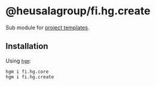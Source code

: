 # @heusalagroup/fi.hg.create

Sub module for [project templates](https://hg.fi/#project-templates).

## Installation

Using [`hgm`](https://github.com/heusalagroup/hgm):

```shell
hgm i fi.hg.core
hgm i fi.hg.create
```
